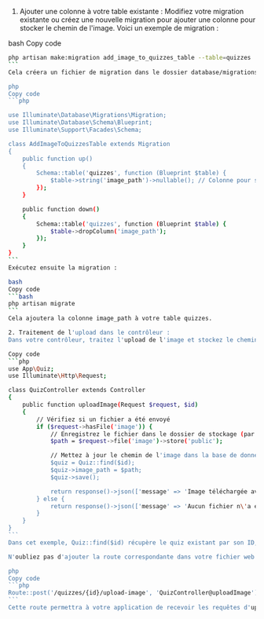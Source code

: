 1. Ajouter une colonne à votre table existante :
Modifiez votre migration existante ou créez une nouvelle migration pour ajouter une colonne pour stocker le chemin de l'image. Voici un exemple de migration :

bash
Copy code
````bash
php artisan make:migration add_image_to_quizzes_table --table=quizzes
```
Cela créera un fichier de migration dans le dossier database/migrations. Modifiez ce fichier de migration pour ajouter une colonne pour l'image :

php
Copy code
```php

use Illuminate\Database\Migrations\Migration;
use Illuminate\Database\Schema\Blueprint;
use Illuminate\Support\Facades\Schema;

class AddImageToQuizzesTable extends Migration
{
    public function up()
    {
        Schema::table('quizzes', function (Blueprint $table) {
            $table->string('image_path')->nullable(); // Colonne pour stocker le chemin de l'image
        });
    }

    public function down()
    {
        Schema::table('quizzes', function (Blueprint $table) {
            $table->dropColumn('image_path');
        });
    }
}
```
Exécutez ensuite la migration :

bash
Copy code
```bash
php artisan migrate
```
Cela ajoutera la colonne image_path à votre table quizzes.

2. Traitement de l'upload dans le contrôleur :
Dans votre contrôleur, traitez l'upload de l'image et stockez le chemin de l'image dans la base de données :

Copy code
```php
use App\Quiz;
use Illuminate\Http\Request;

class QuizController extends Controller
{
    public function uploadImage(Request $request, $id)
    {
        // Vérifiez si un fichier a été envoyé
        if ($request->hasFile('image')) {
            // Enregistrez le fichier dans le dossier de stockage (par exemple, storage/app/public)
            $path = $request->file('image')->store('public');

            // Mettez à jour le chemin de l'image dans la base de données
            $quiz = Quiz::find($id);
            $quiz->image_path = $path;
            $quiz->save();

            return response()->json(['message' => 'Image téléchargée avec succès !']);
        } else {
            return response()->json(['message' => 'Aucun fichier n\'a été téléchargé.'], 400);
        }
    }
}
```
Dans cet exemple, Quiz::find($id) récupère le quiz existant par son ID, puis met à jour la colonne image_path avec le chemin du fichier image.

N'oubliez pas d'ajouter la route correspondante dans votre fichier web.php ou api.php :

php
Copy code
```php
Route::post('/quizzes/{id}/upload-image', 'QuizController@uploadImage');
```
Cette route permettra à votre application de recevoir les requêtes d'upload d'image pour un quiz spécifique. Assurez-vous également d'avoir les bonnes permissions pour le dossier de stockage Laravel (storage) afin que les fichiers puissent être écrits correctement.





